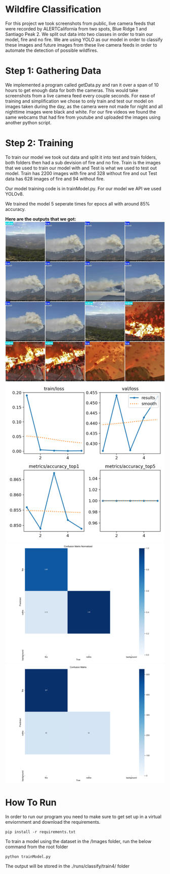 # Wildfire Classification 
For this project we took screenshots from public, live camera feeds that were recorded by ALERTCalifornia from two spots, Blue Ridge 1 and Santiago Peak 2.
We split out data into two classes in order to train our model, fire and no fire. We are using YOLO as our model in order to classify these images and future images from these
live camera feeds in order to automate the detection of possible wildfires. 

# Step 1: Gathering Data
We implemented a program called getData.py and ran it over a span of 10 hours to get enough data for both the cameras. This would take screenshots from a live camera feed every couple seconds. For ease of training and simplification we chose to only train and test our model on images taken during the day, as the camera were not made for night and all nighttime images were black and white. For our fire videos we found the same webcams that had fire from youtube and uploaded the images using another python script.
# Step 2: Training
To train our model we took out data and split it into test and train folders, both folders then had a sub devision of fire and no fire. Train is the images that we used to train our model with and Test is what we used to test out model. Train has 2200 images with fire and 328 without fire and out Test data has 628 images of fire and 94 without fire. 

Our model training code is in trainModel.py. For our model we API we used YOLOv8. 

We trained the model 5 seperate times for epocs all with around 85% accuracy. 

**Here are the outputs that we got:**
![alt text](image.png)
![alt text](image-1.png)
![alt text](image-2.png)
![alt text](image-3.png)

# How To Run 
In order to run our program you need to make sure to get set up in a virtual enviornment and download the requirements. 

```
pip install -r requirements.txt
```
 
To train a model using the dataset in the /Images folder, run the below command from the root folder
 ```
 python trainModel.py
 ```

 The output will be stored in the ./runs/classify/train4/ folder

 
